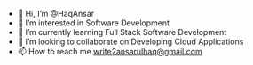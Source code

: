 - 👋 Hi, I’m @HaqAnsar
- 👀 I’m interested in Software Development
- 🌱 I’m currently learning Full Stack Software Development
- 💞️ I’m looking to collaborate on Developing Cloud Applications
- 📫 How to reach me write2ansarulhaq@gmail.com

<!---
HaqAnsar/HaqAnsar is a ✨ special ✨ repository because its `README.md` (this file) appears on your GitHub profile.
You can click the Preview link to take a look at your changes.
--->
